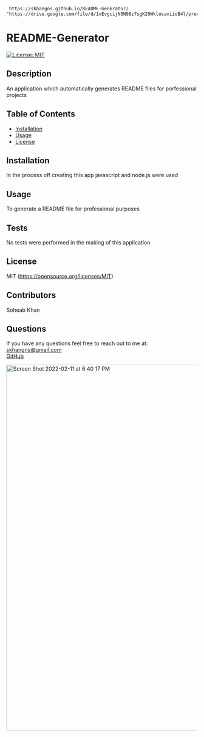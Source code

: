      https://skhangns.github.io/README-Generator/
    "https://drive.google.com/file/d/1vEvgcijN8N98z7sgK29WklosaviioB4l/preview" 

   # README-Generator
  
  [![License: MIT](https://img.shields.io/badge/License-MIT-yellow.svg)](https://opensource.org/licenses/MIT)

  ## Description
  An application which automatically generates README files for porfessional projects
  
  
  ## Table of Contents 
  - [Installation](#installation)
  - [Usage](#usage)
  - [License](#license)
 
  ## Installation
  
  In the process off creating this app javascript and node.js were used
  
  ## Usage
 
  To generate a README file for professional purposes
 
 
   ## Tests
  No tests were performed in the making of this application
  
  ## License 
  MIT
  (https://opensource.org/licenses/MIT)

  ## Contributors
  Soheab Khan
  
  ## Questions
  If you have any questions feel free to reach out to me at:
  <br>
  [skhangns@gmail.com](mailto:skhangns@gmail.com)
  <br>
  [GitHub](https://github.com/skhangns)

<img width="965" alt="Screen Shot 2022-02-11 at 6 40 17 PM" src="https://user-images.githubusercontent.com/80996160/153685122-16e7deba-1d90-41e4-b702-ba75bf3bf8d1.png">



